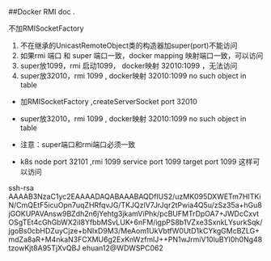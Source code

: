 ##Docker RMI doc .

不加RMISocketFactory
1. 不在继承的UnicastRemoteObject类的构造器加super(port)不能访问
2. 如果rmi 端口 和 super 端口一致，docker mapping 映射端口一致，可以访问
3. super放1099，rmi 启动1099， docker映射 32010:1099 ，无法访问
4. super放32010，rmi 1099 , docker映射 32010:1099 no such object in table

- 加RMISocketFactory ,createServerSocket port 32010
- super放32010，rmi 1099 , docker映射 32010:1099 no such object in table

- 注意：super端口和rmi端口必须一致


- k8s node port 32101 ,rmi 1099 service port 1099  target port 1099 这样可以访问


ssh-rsa AAAAB3NzaC1yc2EAAAADAQABAAABAQDfIUS2/uzMK095DXWETm7HITKiN/CmQEtF5icuOpn7uqZHRfqvJG/TKJQzlV7JrJqr2tPwia4Q5u/zSz35a+hGu8jGOKUPAVAnsw9BZdh2n6jYehtg3jkamViPhk/pcBUFMTrDpOA7+JWDcCxvtOSgTEt4cGhGbWX2iI8YfbbMSvLUK+6nFM/igpPS8b1VZxe3SxnkLYsurkSqk/jgoBs0cbHDZuyCjze+bNIxD9M3/MeAom1UkVbtfW0UtD1kCYkgGMcBZLG+mdZa8aR+M4nkaN3FCXMU6g2ExKnWzfmlJ++PN1wJrmiV10luBYI0h0Ng48tzowKjt8A95TjXvQBJ ehuan12@WDWSPC062
